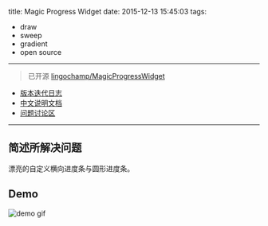 title: Magic Progress Widget
date: 2015-12-13 15:45:03
tags:
- draw
- sweep
- gradient
- open source

---

> 已开源 [lingochamp/MagicProgressWidget](https://github.com/lingochamp/MagicProgressWidget)

- [版本迭代日志](https://github.com/lingochamp/MagicProgressWidget/blob/master/CHANGELOG.md)
- [中文说明文档](https://github.com/lingochamp/MagicProgressWidget/blob/master/README.md)
- [问题讨论区](https://github.com/lingochamp/MagicProgressWidget/issues)

<!--more-->

---

## 简述所解决问题

漂亮的自定义横向进度条与圆形进度条。

## Demo

![demo gif](/img/magic_progress.gif)
